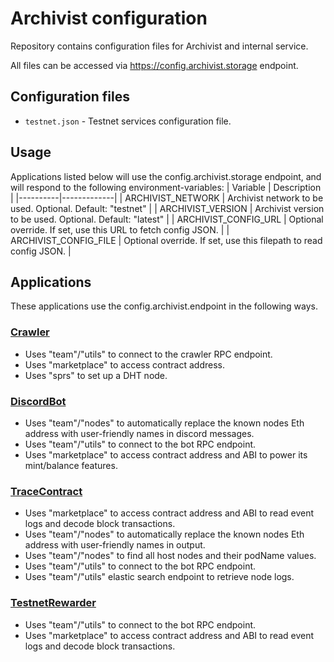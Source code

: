 # Archivist configuration

 Repository contains configuration files for Archivist and internal service.


 All files can be accessed via https://config.archivist.storage endpoint.


## Configuration files

 - `testnet.json` - Testnet services configuration file.

## Usage
Applications listed below will use the config.archivist.storage endpoint, and will respond to the following environment-variables:
| Variable | Description |
|----------|-------------|
| ARCHIVIST_NETWORK | Archivist network to be used. Optional. Default: "testnet" |
| ARCHIVIST_VERSION | Archivist version to be used. Optional. Default: "latest" |
| ARCHIVIST_CONFIG_URL | Optional override. If set, use this URL to fetch config JSON. |
| ARCHIVIST_CONFIG_FILE | Optional override. If set, use this filepath to read config JSON. |

## Applications
These applications use the config.archivist.endpoint in the following ways.

### [Crawler](https://github.com/durability-labs/archivist-network-crawler)
- Uses "team"/"utils" to connect to the crawler RPC endpoint.
- Uses "marketplace" to access contract address.
- Uses "sprs" to set up a DHT node.

### [DiscordBot](https://github.com/durability-labs/cs-archivist-dist-tests/tree/main/Tools/BiblioTech)
- Uses "team"/"nodes" to automatically replace the known nodes Eth address with user-friendly names in discord messages.
- Uses "team"/"utils" to connect to the bot RPC endpoint.
- Uses "marketplace" to access contract address and ABI to power its mint/balance features.

### [TraceContract](https://github.com/durability-labs/cs-archivist-dist-tests/tree/main/Tools/TraceContract)
- Uses "marketplace" to access contract address and ABI to read event logs and decode block transactions.
- Uses "team"/"nodes" to automatically replace the known nodes Eth address with user-friendly names in output.
- Uses "team"/"nodes" to find all host nodes and their podName values.
- Uses "team"/"utils" to connect to the bot RPC endpoint.
- Uses "team"/"utils" elastic search endpoint to retrieve node logs.

### [TestnetRewarder](https://github.com/durability-labs/cs-archivist-dist-tests/tree/main/Tools/TestNetRewarder)
- Uses "team"/"utils" to connect to the bot RPC endpoint.
- Uses "marketplace" to access contract address and ABI to read event logs and decode block transactions.
